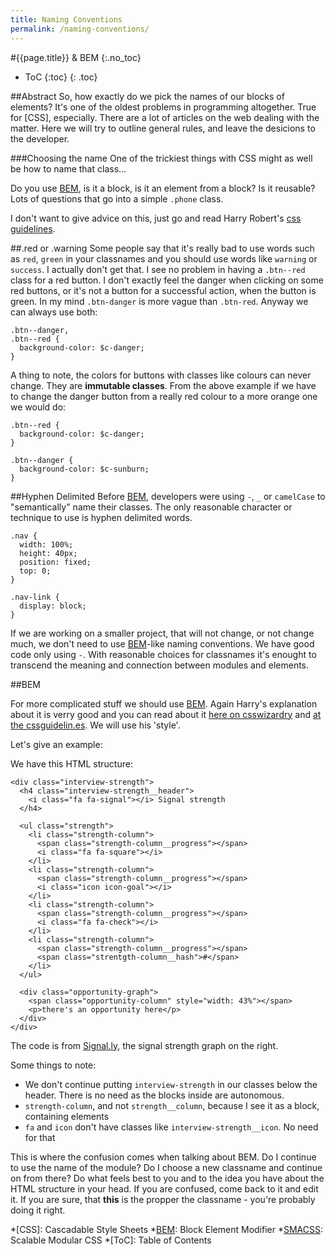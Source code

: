 ```yaml
---
title: Naming Conventions
permalink: /naming-conventions/
---
```

#{{page.title}} &amp; BEM
{:.no_toc}

+ ToC
{:toc}
{: .toc}

##Abstract
So, how exactly do we pick the names of our blocks of elements? It's one of the oldest problems in programming altogether. True for [CSS], especially. There are a lot of articles on the web dealing with the matter. Here we will try to outline general rules, and leave the desicions to the developer.

###Choosing the name
One of the trickiest things with CSS might as well be how to name that class...

Do you use [BEM], is it a block, is it an element from a block? Is it reusable? Lots of questions that go into a simple `.phone` class.

I don't want to give advice on this, just go and read Harry Robert's [css guidelines].

##.red or .warning
Some people say that it's really bad to use words such as `red`, `green` in your classnames and you should use words like `warning` or `success`. I actually don't get that. I see no problem in having a `.btn--red` class for a red button. I don't exactly feel the danger when clicking on some red buttons, or it's not a button for a successful action, when the button is green. In my mind `.btn-danger` is more vague than `.btn-red`. Anyway we can always use both:

~~~
.btn--danger,
.btn--red {
  background-color: $c-danger;
}
~~~

A thing to note, the colors for buttons with classes like colours can never change. They are **immutable classes**. From the above example if we have to change the danger button from a really red colour to a more orange one we would do:

~~~
.btn--red {
  background-color: $c-danger;
}

.btn--danger {
  background-color: $c-sunburn;
}
~~~

##Hyphen Delimited
Before [BEM], developers were using `-`, `_` or `camelCase` to "semantically" name their classes. The only reasonable character or technique to use is hyphen delimited words.

~~~
.nav {
  width: 100%;
  height: 40px;
  position: fixed;
  top: 0;
}

.nav-link {
  display: block;
}
~~~

If we are working on a smaller project, that will not change, or not change much, we don't need to use [BEM]-like naming conventions. We have good code only using `-`. With reasonable choices for classnames it's enought to transcend the meaning and connection between modules and elements.

##BEM

For more complicated stuff we should use [BEM].
Again Harry's explanation about it is verry good and you can read about it [here on csswizardry] and [at the cssguidelin.es]. We will use his 'style'.

Let's give an example:

We have this HTML structure:

~~~
<div class="interview-strength">
  <h4 class="interview-strength__header">
    <i class="fa fa-signal"></i> Signal strength
  </h4>

  <ul class="strength">
    <li class="strength-column">
      <span class="strength-column__progress"></span>
      <i class="fa fa-square"></i>
    </li>
    <li class="strength-column">
      <span class="strength-column__progress"></span>
      <i class="icon icon-goal"></i>
    </li>
    <li class="strength-column">
      <span class="strength-column__progress"></span>
      <i class="fa fa-check"></i>
    </li>
    <li class="strength-column">
      <span class="strength-column__progress"></span>
      <span class="strentgth-column__hash">#</span>
    </li>
  </ul>

  <div class="opportunity-graph">
    <span class="opportunity-column" style="width: 43%"></span>
    <p>there's an opportunity here</p>
  </div>
</div>
~~~

The code is from [Signal.ly], the signal strength graph on the right.

Some things to note:

+ We don't continue putting `interview-strength` in our classes below the header. There is no need as the blocks inside are autonomous.
+ `strength-column`, and not `strength__column`, because I see it as a block, containing elements
+ `fa` and `icon` don't have classes like `interview-strength__icon`. No need for that

This is where the confusion comes when talking about BEM. Do I continue to use the name of the module? Do I choose a new classname and continue on from there? Do what feels best to you and to the idea you have about the HTML structure in your head. If you are confused, come back to it and edit it. If you are sure, that **this** is the propper the classname - you're probably doing it right.


[Obecto]: http://obecto.com/page/team/
[BEM]: https://bem.info/method/
[SMACSS]: http://smacss.com
[Atomic Design]: http://patternlab.io/
[Grunt.js]: http://gruntjs.com
[Gulp]: http://gulpjs.com
[rule specificity]: http://www.smashingmagazine.com/2007/07/27/css-specificity-things-you-should-know/
[Signal.ly]: http://alpha.signal.ly
[autoprefixer]: https://www.npmjs.com/package/autoprefixer
[scss-lint]: https://github.com/brigade/scss-lint
[property sort order]: https://github.com/brigade/scss-lint/tree/master/data/property-sort-orders
[CSS Tricks's article]: https://css-tricks.com/pseudo-class-selectors/
[css guidelines]: http://cssguidelin.es
[here on csswizardry]: http://csswizardry.com/2013/01/mindbemding-getting-your-head-round-bem-syntax/
[at the cssguidelin.es]: http://cssguidelin.es/#bem-like-naming

*[CSS]: Cascadable Style Sheets
*[BEM]: Block Element Modifier
*[SMACSS]: Scalable Modular CSS
*[ToC]: Table of Contents
